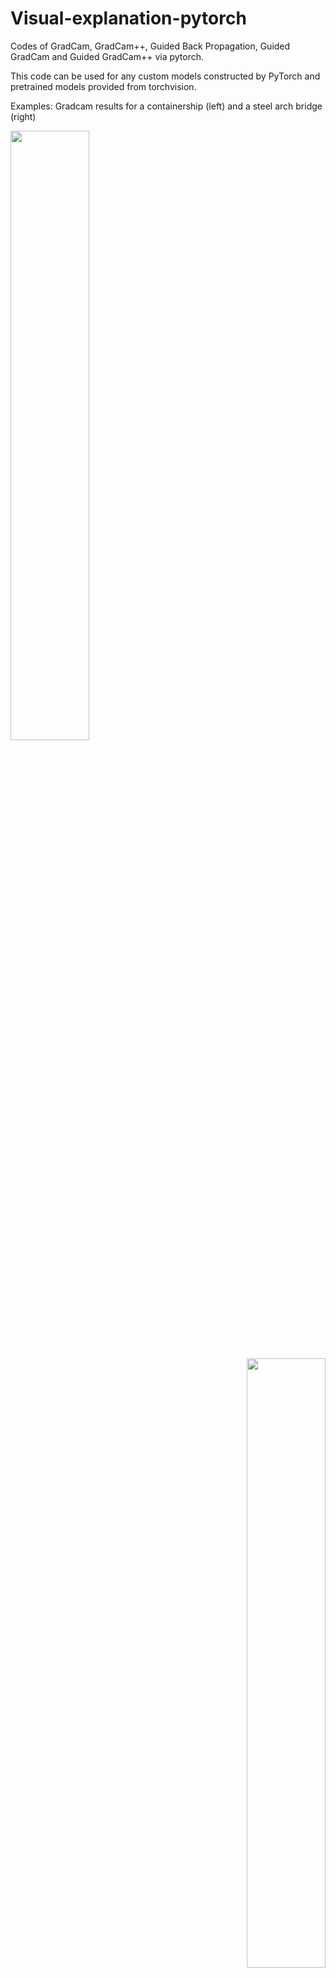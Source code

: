 # Visual-explanation-pytorch
Codes of GradCam, GradCam++, Guided Back Propagation,  Guided GradCam and Guided GradCam++ via pytorch.

This code can be used for any custom models constructed by PyTorch and pretrained models provided from torchvision.


Examples: Gradcam results for a containership (left) and a steel arch bridge (right)
<p align="left">
<img src="https://user-images.githubusercontent.com/48608835/129145521-52017192-e4ab-4fda-bc7a-98098b58d3ec.png" width="50%" height="50%"></center>
</p>

<p align="right">
<img src="https://user-images.githubusercontent.com/48608835/129145468-9b5b1ee5-86a2-43c6-882c-c1a544f6a4d4.png" width="50%" height="50%"></center>
</p>

<p align="left">
<img src="https://user-images.githubusercontent.com/48608835/129145521-52017192-e4ab-4fda-bc7a-98098b58d3ec.png" width="50%" height="50%" />
<img src="https://user-images.githubusercontent.com/48608835/129145468-9b5b1ee5-86a2-43c6-882c-c1a544f6a4d4.png" width="50%" height="50%" />
</p>




